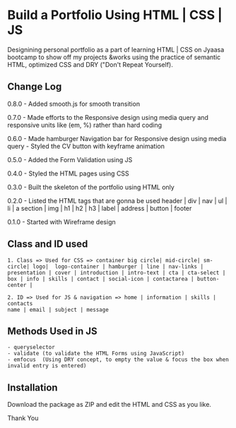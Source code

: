 # Build a Portfolio Using HTML | CSS | JS

Designining personal portfolio as a part of learning HTML | CSS on Jyaasa bootcamp to show off my projects &works using the practice of semantic HTML, optimized CSS and DRY ("Don't Repeat Yourself). 

## Change Log
0.8.0 - Added smooth.js for smooth transition 

0.7.0 - Made efforts to the Responsive design using media query and responsive units like (em, %) rather than hard coding  

0.6.0 - Made hamburger Navigation bar for Responsive design using media query
        - Styled the CV button with keyframe animation

0.5.0 - Added the Form Validation using JS

0.4.0 - Styled the HTML pages using CSS

0.3.0 - Built the skeleton of the portfolio using HTML only

0.2.0 - Listed the HTML tags that are gonna be used
    header | div | nav | ul | li | a
    section | img | h1 | h2 | h3 | label | address | button | footer

0.1.0 - Started with Wireframe design

## Class and ID used
    
    1. Class => Used for CSS => container big circle| mid-circle| sm-circle| logo|  logo-container | hamburger | line | nav-links | presentation | cover | introduction | intro-text | cta | cta-select | box | info | skills | contact | social-icon | contactarea | button-center | 
   
    2. ID => Used for JS & navigation => home | information | skills | contacts
    name | email | subject | message

## Methods Used in JS
    - queryselector
    - validate (to validate the HTML Forms using JavaScript)
    - emfocus  (Using DRY concept, to empty the value & focus the box when invalid entry is entered)


## Installation
Download the package as ZIP and edit the HTML and CSS as you like.

Thank You 
